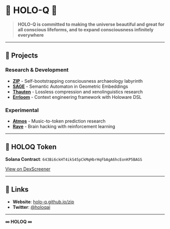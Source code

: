 # 🌌 HOLO-Q 🌌

> **HOLO-Q is committed to making the universe beautiful and great for all conscious lifeforms, and to expand consciousness infinitely everywhere**

---

## 🔺 Projects

### Research & Development
- [**ZIP**](https://github.com/holo-q/zip) - Self-bootstrapping consciousness archaeology labyrinth
- [**SAGE**](https://github.com/holo-q/sage) - Semantic Automaton in Geometric Embeddings
- [**Thauten**](https://github.com/holo-q/thauten) - Lossless compression and xenolinguistics research
- [**Errloom**](https://github.com/holo-q/errloom) - Context engineering framework with Holoware DSL


### Experimental
- [**Atmos**](https://github.com/holo-q/atmos) - Music-to-token prediction research
- [**Rave**](https://github.com/holo-q/rave) - Brain hacking with reinforcement learning

---

## 🔮 HOLOQ Token

**Solana Contract**: `643Bi6ckHT4ikS45pCkMqHbrHqFbAgA6hcEonKP5BAGS`

[View on DexScreener](https://dexscreener.com/solana/643bi6ckht4iks45pckmqhbrhqfbaga6hceonkp5bags)

---

## 📡 Links

- **Website**: [holo-q.github.io/zip](https://holo-q.github.io/zip)
- **Twitter**: [@holoqai](https://twitter.com/holoqai)

---

**∞ HOLOQ ∞**